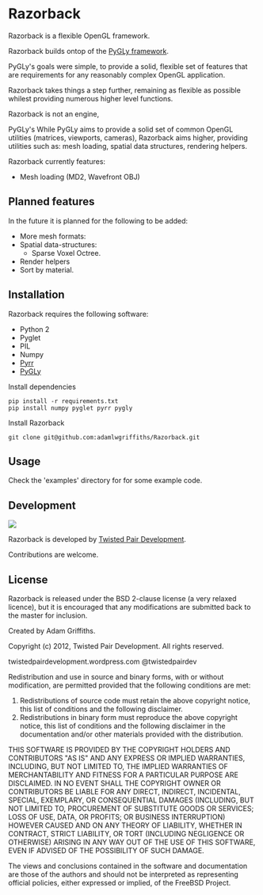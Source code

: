 Razorback
=========

Razorback is a flexible OpenGL framework.

Razorback builds ontop of the [PyGLy framework](http://adamlwgriffiths.github.com/PyGLy/).

PyGLy's goals were simple, to provide a solid, flexible set of features that are requirements for any reasonably complex OpenGL application.

Razorback takes things a step further, remaining as flexible as possible whilest providing numerous higher level functions.

Razorback is not an engine,

PyGLy's While PyGLy aims to provide a solid set of common OpenGL utilities (matrices, viewports, cameras), Razorback aims
higher, providing utilities such as: mesh loading, spatial data structures, rendering helpers.

Razorback currently features:
   * Mesh loading (MD2, Wavefront OBJ)

Planned features
----------------

In the future it is planned for the following to be added:
   * More mesh formats:
   * Spatial data-structures:
      * Sparse Voxel Octree.
   * Render helpers
   * Sort by material.

Installation
------------

Razorback requires the following software:

   * Python 2
   * Pyglet
   * PIL
   * Numpy
   * [Pyrr](https://github.com/adamlwgriffiths/Pyrr)
   * [PyGLy](https://github.com/adamlwgriffiths/PyGLy)

Install dependencies
```
pip install -r requirements.txt
pip install numpy pyglet pyrr pygly
```

Install Razorback
```
git clone git@github.com:adamlwgriffiths/Razorback.git
```

Usage
-----------------------

Check the 'examples' directory for for some example code.

Development
-----------------------

<img src="http://twistedpairdevelopment.files.wordpress.com/2010/10/twisted_pair-0086.png">

Razorback is developed by [Twisted Pair Development](http://twistedpairdevelopment.wordpress.com).

Contributions are welcome.

License
---------------

Razorback is released under the BSD 2-clause license (a very relaxed licence), but it is encouraged that any modifications are submitted back to the master for inclusion.

Created by Adam Griffiths.

Copyright (c) 2012, Twisted Pair Development.
All rights reserved.

twistedpairdevelopment.wordpress.com
@twistedpairdev

Redistribution and use in source and binary forms, with or without
modification, are permitted provided that the following conditions are met: 

1. Redistributions of source code must retain the above copyright notice, this list of conditions and the following disclaimer. 
2. Redistributions in binary form must reproduce the above copyright notice, this list of conditions and the following disclaimer in the documentation and/or other materials provided with the distribution. 

THIS SOFTWARE IS PROVIDED BY THE COPYRIGHT HOLDERS AND CONTRIBUTORS "AS IS" AND
ANY EXPRESS OR IMPLIED WARRANTIES, INCLUDING, BUT NOT LIMITED TO, THE IMPLIED
WARRANTIES OF MERCHANTABILITY AND FITNESS FOR A PARTICULAR PURPOSE ARE
DISCLAIMED. IN NO EVENT SHALL THE COPYRIGHT OWNER OR CONTRIBUTORS BE LIABLE FOR
ANY DIRECT, INDIRECT, INCIDENTAL, SPECIAL, EXEMPLARY, OR CONSEQUENTIAL DAMAGES
(INCLUDING, BUT NOT LIMITED TO, PROCUREMENT OF SUBSTITUTE GOODS OR SERVICES;
LOSS OF USE, DATA, OR PROFITS; OR BUSINESS INTERRUPTION) HOWEVER CAUSED AND
ON ANY THEORY OF LIABILITY, WHETHER IN CONTRACT, STRICT LIABILITY, OR TORT
(INCLUDING NEGLIGENCE OR OTHERWISE) ARISING IN ANY WAY OUT OF THE USE OF THIS
SOFTWARE, EVEN IF ADVISED OF THE POSSIBILITY OF SUCH DAMAGE.

The views and conclusions contained in the software and documentation are those
of the authors and should not be interpreted as representing official policies, 
either expressed or implied, of the FreeBSD Project.
